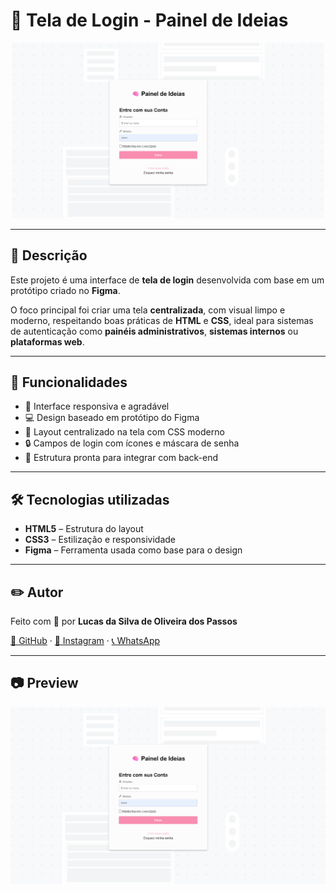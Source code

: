 # 🧠 Tela de Login - Painel de Ideias

<div align="center">
  <img src="assets/readmeimg/Captura%20de%20tela%202025-06-16%20232227.png" alt="Tela de Login" width="500"/>
</div>

---

## 📌 Descrição

Este projeto é uma interface de **tela de login** desenvolvida com base em um protótipo criado no **Figma**.

O foco principal foi criar uma tela **centralizada**, com visual limpo e moderno, respeitando boas práticas de **HTML** e **CSS**, ideal para sistemas de autenticação como **painéis administrativos**, **sistemas internos** ou **plataformas web**.

---

## 🎯 Funcionalidades

- 🎨 Interface responsiva e agradável
- 💻 Design baseado em protótipo do Figma
- 🧭 Layout centralizado na tela com CSS moderno
- 🔒 Campos de login com ícones e máscara de senha
- 📄 Estrutura pronta para integrar com back-end

---

## 🛠️ Tecnologias utilizadas

- **HTML5** – Estrutura do layout
- **CSS3** – Estilização e responsividade
- **Figma** – Ferramenta usada como base para o design

---


## ✏️ Autor

Feito com 💙 por **Lucas da Silva de Oliveira dos Passos**

[🔗 GitHub](https://github.com/LucasDaSilvaDev) · [📸 Instagram](https://www.instagram.com/lucasdev_ofc) · [📞 WhatsApp](https://wa.me/5548996333122)

---

## 📷 Preview

<p align="center">
  <img src="assets/readmeimg/Captura%20de%20tela%202025-06-16%20232227.png" alt="Preview Tela de Login" width="600">
</p>
